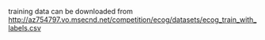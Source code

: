 
training data can be downloaded from http://az754797.vo.msecnd.net/competition/ecog/datasets/ecog_train_with_labels.csv
